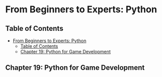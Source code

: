 # From Beginners to Experts: Python
## Table of Contents
- [From Beginners to Experts: Python](#from-beginners-to-experts-python)
  - [Table of Contents](#table-of-contents)
  - [Chapter 19: Python for Game Development](#chapter-19-python-for-game-development)

## Chapter 19: Python for Game Development